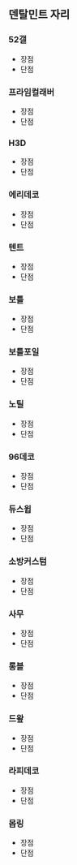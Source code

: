 ## 덴탈민트 자리

### 52갤

- 장점
- 단점

### 프라임컬래버

- 장점
- 단점

### H3D

- 장점
- 단점

### 에리데코

- 장점
- 단점

### 텐트

- 장점
- 단점

### 보틀

- 장점
- 단점

### 보틀포일

- 장점
- 단점

### 노틸

- 장점
- 단점

### 96데코

- 장점
- 단점

### 듀스윕

- 장점
- 단점

### 소방커스텀

- 장점
- 단점

### 사무

- 장점
- 단점

### 롱블

- 장점
- 단점

### 드왚

- 장점
- 단점

### 라피데코

- 장점
- 단점

### 몹링

- 장점
- 단점
